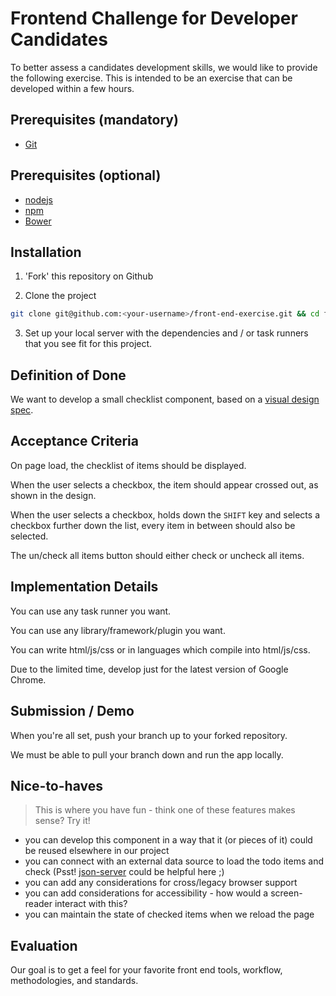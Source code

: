 Frontend Challenge for Developer Candidates
===========================================

To better assess a candidates development skills, we would like to provide the following exercise. This is intended to be an exercise that can be developed within a few hours.

Prerequisites (mandatory)
-------------------------

* [Git](http://git-scm.com/)

Prerequisites (optional)
------------------------
* [nodejs](https://nodejs.org/)
* [npm](https://www.npmjs.org/)
* [Bower](http://bower.io/)

Installation
------------

1. 'Fork' this repository on Github


2. Clone the project

```bash
git clone git@github.com:<your-username>/front-end-exercise.git && cd front-end-exercise/
```

3. Set up your local server with the dependencies and / or task runners that you see fit for this project.

Definition of Done
-------------------

We want to develop a small checklist component, based on a [visual design spec](https://projects.invisionapp.com/share/59FOTMHR2X4#/screens/277498035).

Acceptance Criteria
-------------------

On page load, the checklist of items should be displayed.

When the user selects a checkbox, the item should appear crossed out, as shown in the design.

When the user selects a checkbox, holds down the `SHIFT` key and selects a checkbox further down the list, every item in between should also be selected.

The un/check all items button should either check or uncheck all items.

Implementation Details
----------------------

You can use any task runner you want.

You can use any library/framework/plugin you want.

You can write html/js/css or in languages which compile into html/js/css.

Due to the limited time, develop just for the latest version of Google Chrome.

Submission / Demo
-----------------

When you're all set, push your branch up to your forked repository.

We must be able to pull your branch down and run the app locally.

Nice-to-haves
-------------
> This is where you have fun - think one of these features makes sense? Try it!

- you can develop this component in a way that it (or pieces of it) could be reused elsewhere in our project
- you can connect with an external data source to load the todo items and check (Psst! [json-server](https://github.com/typicode/json-server#readme) could be helpful here ;)
- you can add any considerations for cross/legacy browser support
- you can add considerations for accessibility - how would a screen-reader interact with this?
- you can maintain the state of checked items when we reload the page


Evaluation
----------

Our goal is to get a feel for your favorite front end tools, workflow, methodologies, and standards.
